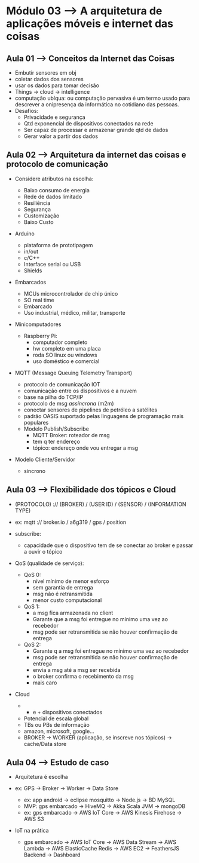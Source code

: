 # Módulo 03 --> A arquitetura de aplicações móveis e internet das coisas

## Aula 01 --> Conceitos da Internet das Coisas

- Embutir sensores em obj
- coletar dados dos sensores
- usar os dados para tomar decisão
- Things -> cloud -> intelligence
- computação ubíqua: ou computação pervasiva é um termo usado para descrever a onipresença da informática no cotidiano das pessoas.
- Desafios:
  - Privacidade e segurança
  - Qtd exponencial de dispositivos conectados na rede
  - Ser capaz de processar e armazenar grande qtd de dados
  - Gerar valor a partir dos dados

## Aula 02 --> Arquitetura da internet das coisas e protocolo de comunicação

- Considere atributos na escolha:
  - Baixo consumo de energia
  - Rede de dados limitado
  - Resiliência
  - Segurança
  - Customização
  - Baixo Custo

- Arduíno
  - plataforma de prototipagem
  - in/out
  - c/C++
  - Interface serial ou USB
  - Shields

- Embarcados
  - MCUs microcontrolador de chip único
  - SO real time
  - Embarcado
  - Uso industrial, médico, militar, transporte

- Minicomputadores
  - Raspberry Pi:
    - computador completo
    - hw completo em uma placa
    - roda SO linux ou windows
    - uso doméstico e comercial

- MQTT (Message Queuing Telemetry Transport)
  - protocolo de comunicação IOT
  - comunicação entre os dispositivos e a nuvem
  - base na pilha do TCP/IP
  - protocolo de msg *assíncrona* (m2m)
  - conectar sensores de pipelines de petróleo a satélites
  - padrão OASIS suportado pelas linguagens de programação mais populares
  - Modelo Publish/Subscribe
    - MQTT Broker: roteador de msg
    - tem q ter endereço 
    - tópico: endereço onde vou entregar a msg

- Modelo Cliente/Servidor
  - síncrono
  
## Aula 03 --> Flexibilidade dos tópicos e Cloud

- (PROTOCOLO) :// (BROKER) / (USER ID) / (SENSOR) / (INFORMATION TYPE)
- ex: mqtt    :// broker.io / a6g319   / gps      / position

- subscribe:
  - capacidade que o dispositivo tem de se conectar ao broker e passar a ouvir o tópico

- QoS (qualidade de serviço):
  - QoS 0:
    - nível mínimo de menor esforço 
    - sem garantia de entrega
    - msg não é retransmitida
    - menor custo computacional
  - QoS 1:
    - a msg fica armazenada no client
    - Garante que a msg foi entregue no mínimo uma vez ao recebedor
    - msg pode ser retransmitida se não houver confirmação de entrega
  - QoS 2:
    - Garante q a msg foi entregue no mínimo uma vez ao recebedor
    - msg pode ser retransmitida se não houver confirmação de entrega
    - envia a msg até a msg ser recebida
    - o broker confirma o recebimento da msg
    - mais caro

- Cloud
    - + e + dispositivos conectados
    - Potencial de escala global
    - TBs ou PBs de informação
    - amazon, microsoft, google...
    - BROKER -> WORKER (aplicaçâo, se inscreve nos tópicos) -> cache/Data store

## Aula 04 --> Estudo de caso

- Arquitetura é escolha
- ex: GPS -> Broker -> Worker -> Data Store
  - ex: app android -> eclipse mosquitto -> Node.js -> BD MySQL
  - MVP: gps embarcado -> HiveMQ -> Akka Scala JVM -> mongoDB
  - ex: gps embarcado -> AWS IoT Core -> AWS Kinesis Firehose -> AWS S3

- IoT na prática
  -  gps embarcado -> AWS IoT Core -> AWS Data Stream -> AWS Lambda -> AWS ElasticCache Redis -> AWS EC2 -> FeathersJS Backend -> Dashboard